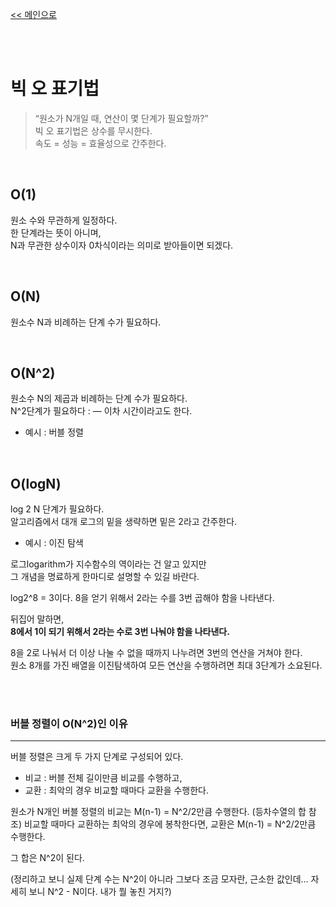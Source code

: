 [<< 메인으로](https://github.com/AtomicLiquors/Algorithm_Wiki_Chb)

&nbsp;  
&nbsp;  
# 빅 오 표기법

> “원소가 N개일 때, 연산이 몇 단계가 필요할까?”  
> 빅 오 표기법은 상수를 무시한다.  
> 속도 = 성능 = 효율성으로 간주한다.

&nbsp;  
## O(1)
원소 수와 무관하게 일정하다.  
한 단계라는 뜻이 아니며,   
N과 무관한 상수이자 0차식이라는 의미로 받아들이면 되겠다.

&nbsp;  
## O(N)
원소수 N과 비례하는 단계 수가 필요하다.

&nbsp;  
## O(N^2)
원소수 N의 제곱과 비례하는 단계 수가 필요하다.  
N^2단계가 필요하다 :  — 이차 시간이라고도 한다.

- 예시 : 버블 정렬

&nbsp;  
## O(logN)
log 2 N 단계가 필요하다.   
알고리즘에서 대개 로그의 밑을 생략하면 밑은 2라고 간주한다.
    
- 예시 : 이진 탐색



로그logarithm가 지수함수의 역이라는 건 알고 있지만   
그 개념을 명료하게 한마디로 설명할 수 있길 바란다.

log2^8 = 3이다. 8을 얻기 위해서 2라는 수를 3번 곱해야 함을 나타낸다.

뒤집어 말하면,   
**8에서 1이 되기 위해서 2라는 수로 3번 나눠야 함을 나타낸다.**

8을 2로 나눠서 더 이상 나눌 수 없을 때까지 나누려면 3번의 연산을 거쳐야 한다.  
원소 8개를 가진 배열을 이진탐색하여 모든 연산을 수행하려면 최대 3단계가 소요된다.
    
&nbsp;  
&nbsp;  

### 버블 정렬이  O(N^2)인 이유

---

버블 정렬은 크게 두 가지 단계로 구성되어 있다.

- 비교 : 버블 전체 길이만큼 비교를 수행하고,
- 교환 : 최악의 경우 비교할 때마다 교환을 수행한다.

원소가 N개인 버블 정렬의 비교는 M(n-1) = N^2/2만큼 수행한다. (등차수열의 합 참조)
비교할 때마다 교환하는 최악의 경우에 봉착한다면, 교환은  M(n-1) = N^2/2만큼 수행한다. 

그 합은 N^2이 된다.

(정리하고 보니 실제 단계 수는 N^2이 아니라 그보다 조금 모자란, 근소한 값인데... 
자세히 보니 N^2 - N이다. 내가 뭘 놓친 거지?)
&nbsp;  